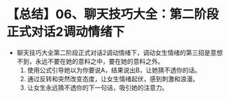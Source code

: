 # 【总结】06、聊天技巧大全：第二阶段正式对话2调动情绪下

-   聊天技巧大全第二阶段正式对话2调动情绪下，调动女生情绪的第三招是意想不到，永远不要在她的意料之中，要在她的意料之外。
    1.  使用公式引导她以为你要说A，结果说出B，让她猜不透你的话。
    2.  通过反转和突然改变态度，让女生情绪起伏，感到刺激和浪漫。
    3.  让女生永远猜不透你的下一句话，吸引她的注意力。
